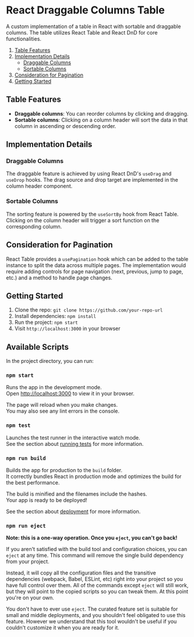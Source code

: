 # React Draggable Columns Table

A custom implementation of a table in React with sortable and draggable columns. The table utilizes React Table and React DnD for core functionalities.

1. [Table Features](#table-features)
2. [Implementation Details](#implementation-details)
   - [Draggable Columns](#draggable-columns)
   - [Sortable Columns](#sortable-columns)
3. [Consideration for Pagination](#consideration-for-pagination)
4. [Getting Started](#getting-started)

## Table Features

- **Draggable columns**: You can reorder columns by clicking and dragging.
- **Sortable columns**: Clicking on a column header will sort the data in that column in ascending or descending order.

## Implementation Details

### Draggable Columns

The draggable feature is achieved by using React DnD's `useDrag` and `useDrop` hooks. The drag source and drop target are implemented in the column header component.

### Sortable Columns

The sorting feature is powered by the `useSortBy` hook from React Table. Clicking on the column header will trigger a sort function on the corresponding column.

## Consideration for Pagination

React Table provides a `usePagination` hook which can be added to the table instance to split the data across multiple pages. The implementation would require adding controls for page navigation (next, previous, jump to page, etc.) and a method to handle page changes.

## Getting Started

1. Clone the repo: `git clone https://github.com/your-repo-url`
2. Install dependencies: `npm install`
3. Run the project: `npm start`
4. Visit `http://localhost:3000` in your browser

## Available Scripts

In the project directory, you can run:

### `npm start`

Runs the app in the development mode.\
Open [http://localhost:3000](http://localhost:3000) to view it in your browser.

The page will reload when you make changes.\
You may also see any lint errors in the console.

### `npm test`

Launches the test runner in the interactive watch mode.\
See the section about [running tests](https://facebook.github.io/create-react-app/docs/running-tests) for more information.

### `npm run build`

Builds the app for production to the `build` folder.\
It correctly bundles React in production mode and optimizes the build for the best performance.

The build is minified and the filenames include the hashes.\
Your app is ready to be deployed!

See the section about [deployment](https://facebook.github.io/create-react-app/docs/deployment) for more information.

### `npm run eject`

**Note: this is a one-way operation. Once you `eject`, you can't go back!**

If you aren't satisfied with the build tool and configuration choices, you can `eject` at any time. This command will remove the single build dependency from your project.

Instead, it will copy all the configuration files and the transitive dependencies (webpack, Babel, ESLint, etc) right into your project so you have full control over them. All of the commands except `eject` will still work, but they will point to the copied scripts so you can tweak them. At this point you're on your own.

You don't have to ever use `eject`. The curated feature set is suitable for small and middle deployments, and you shouldn't feel obligated to use this feature. However we understand that this tool wouldn't be useful if you couldn't customize it when you are ready for it.
